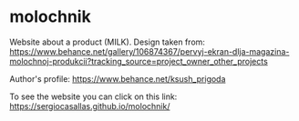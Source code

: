 # molochnik

Website about a product (MILK). Design taken from: https://www.behance.net/gallery/106874367/pervyj-ekran-dlja-magazina-molochnoj-produkcii?tracking_source=project_owner_other_projects

Author's profile:
https://www.behance.net/ksush_prigoda

To see the website you can click on this link: 
https://sergiocasallas.github.io/molochnik/
